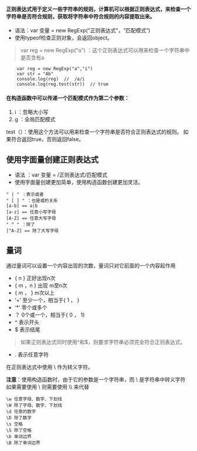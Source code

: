 #### 正则表达式用于定义一些字符串的规则，计算机可以根据正则表达式，来检查一个字符串是否符合规则，获取将字符串中符合规则的内容提取出来。
- 语法：var 变量 = new RegExp("正则表达式"，“匹配模式”)
- 使用typeof检查正则对象，会返回object。
>var reg = new RegExp("a") ：这个正则表达式可以用来检查一个字符串中是否含有a
```
    var reg = new RegExp("a","i")
    var str = "Ab"
    console.log(reg)  //  /a/i
    console.log(reg.test(str))  // true
```

#### 在构造函数中可以传递一个匹配模式作为第二个参数：
1. i ：忽略大小写
2. g ：全局匹配模式

test（）：使用这个方法可以用来检查一个字符串是否符合正则表达式的规则。
如果符合返回true，否则返回false。

## 使用字面量创建正则表达式
- 语法 ：var 变量 = /正则表达式/匹配模式
- 使用字面量创建更加简单，使用构造函数创建更加灵活。

```
" | " ：表示或者
" [ ] " ：也是或的关系   
[a-b] == a|b
[a-z] == 任意小写字母
[A-Z] == 任意大写字母
" ^ " ：除了
[^A-Z] == 除了大写字母
```
## 量词
通过量词可以设置一个内容出现的次数，量词只对它前面的一个内容起作用
- { n } 正好出现n次
- { m ，n }  出现 m至n次
- { m ， }  m次以上 
- ‘+’  至少一个，相当于{ 1 ， }
- ‘*’   零个或多个
- ？ 0个或一个，相当于{ 0 ， 1}
- ^  表示开头
- $ 表示结尾
>如果正则表达式同时使用^和$，则要求字符串必须完全符合正则表达式。
- .  表示任意字符

在正则表达式中使用 \ 作为转义字符。

**注意**：使用构造函数时，由于它的参数是一个字符串，而 \ 是字符串中转义字符
如果需要使用 \ 则需要使用 \\\ 来代替

```
\w 任意字母、数字、下划线
\W 除了字母、数字、下划线
\d 任意的数字
\D 除了数字
\s 空格
\S 除了空格
\b 单词边界
\B 除了单词边界
```